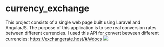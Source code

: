 # currency_exchange
This project consists of a single web page built using Laravel and AngularJS. The purpose of this application is to see real conversion rates between different currencies.
I used this API for convert between different currencies: https://exchangerate.host/#/#docs
<img src="https://user-images.githubusercontent.com/49485533/153773175-09dbe824-3e22-4370-b875-0d7bf63e1297.jpg"/>

